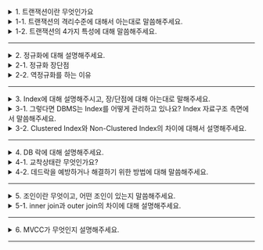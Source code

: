 <details>
  <summary>1. 트랜잭션이란 무엇인가요</summary>
  트랜잭션은 데이터베이스에서 수행되는 작업의 단위를 나타낸다.<br>
  일련의 연산들을 묶어서 하나의 논리적인 작업 단위로 처리하며, 이 작업들은 모두 성공적으로 완료(Commit)되거나 아무것도 수행되지 않은 상태(Rollback)로 남게 된다.<br>
  이를 통해 데이터베이스의 정합성을 유지하고, 데이터베이스 시스템이 예기치 않은 문제로부터 회복할 수 있게 한다.
</details>
<details>
  <summary>1-1. 트랜잭션의 격리수준에 대해서 아는대로 말씀해주세요.</summary>
  격리수준(Isolation Level)이란, 다수의 트랜잭션이 동시에 처리될 때, 한 트랜잭션이 다른 트랜잭션의 변경 데이터를 볼 수 있게 허용하는지의 여부를 결정하는 수준을 말한다.<br>
  <li>READ UNCOMMITED:<ul>
    <li> 가장 낮은 격리 수준</li>
    <li> 아직 커밋하지 않은 데이터 조차도 볼 수 있는 격리 수준이다.</li>
    <li> 다른 트랜잭션의 작업이 commit 혹은 rollback 되지 않아도 즉시 보인다.</li></ul>
    </li>
  <li>READ COMMITED:<ul>
    <li> 커밋된 데이터만 볼 수 있는 격리 수준이다.</li></ul>
    </li>
  <li>REPEATABLE READ:<ul>
    <li> 트랜잭션 번호를 참고하여, 자신보다 먼저 실행된 트랜잭션의 데이터만을 조회한다.</li>
    <li> 데이터를 읽어올 때 언두 로그에 저장된 기존 데이터를 가져와 보여주는 격리 수준이다.</li></ul></li>
  <li>SERIALIZABLE:<ul>
    <li> 가장 엄격한 격리 수준</li>
    <li> 트랜잭션을 순차적으로 진행시키는 격리 수준이다.</li>
    <li> 여러 트랜잭션이 동일한 데이터에 동시 접근이 불가능 하여, 어떠한 데이터 부정합 문제도 발생하지 않는다.</li>
    <li> 순차적 실행으로 인해 성능상 단점이 있다.</li></ul></li>
</details>
<details>
  <summary>1-2. 트랜잭션의 4가지 특성에 대해 말씀해주세요.</summary>
  1. 원자성(Atomicity): 작업이 모두 반영되던지 아니면 전혀 반영되지 않아야 한다. <br>
  2. 일관성(Consistency): 실행이 완료되면 언제나 일관성 있는 상태를 유지해야 한다.<br>
  3. 독립성(Isolation): 둘 이상 트랜잭션이 동시에 실행될 경우 서로의 연산에 끼어들 수 없다.<br>
  4. 영속성(Durability): 완료된 결과는 영구적으로 반영되어야 한다.
</details>

---

<details>
  <summary>2. 정규화에 대해 설명해주세요.</summary>
  하나의 릴레이션에 하나의 의미만 존재하도록 릴레이션을 분해하는 과정이며, 데이터의 일관성, 최소한의 데이터 중복, 최대한의 데이터 유연성을 위한 방법입니다.
</details>
<details>
  <summary>2-1. 정규화 장단점</summary>
  <li> 장점:<ul>
    <li> 데이터베이스 변경 시 이상현상이 발생하는 문제점을 해결할 수 있다.</li>
    <li> 데이터베이스 구조 확장 시 정규화된 데이터베이스는 그 구조를 변경하지 않아도 되거나 일부만 변경해도 된다.</li></ul></li>
  <li>단점:<ul>
    <li> 릴레이션의 분해로 인해 릴레이션 간의 연산(JOIN 연산)이 많아진다. 이로인해 질의에 대한 응답 시간이 느려질 수 있다.</li>
    <li> + 정규화를 수행한다는 것은 이상현상을 제거하는 것이다. 데이터의 중복 속성을 제거하고 결정자에 의해 동일한 의미의 일반 속성이 하나의 테이블로 집약되므로 한 테이블의 데이터 용량이 최소화되는 효과가 있다. 따라서 정규화된 테이블은 데이터를 처리할 때 속도가 빨라질 수도 있고 느려질 수도 있는 특성이 있다.</li></ul></li>
</details>
<details>
  <summary>2-2. 역정규화를 하는 이유</summary>
  역정규화는 중복을 허용하며 Entity를 다시 통합하거나 분할하여 정규화 과정을 통해 도출된 DB 구조를 재조정하는 과정이다.<br>
  정규화를 거치면 릴레이션 간의 연산(JOIN 연산)이 많아지는데, 이로인해 성능이 저하될 우려가 있습니다. 역정규화를 하는 가장 큰 이유는 성능 문제가 있는(읽기작업이 많이 필요한) DB의 전반적인 성능을 향상시키기 위함입니다.
</details>

---

<details>
  <summary>3. Index에 대해 설명해주시고, 장/단점에 대해 아는대로 말해주세요.</summary>
  Index란 테이블을 처음부터 끝까지 검색하는 방법인 FTS(Full Table Scan)과는 달리 인덱스를 검색하여 해당 자료의 테이블을 엑세스 하는 방법입니다.<br>
  예를들어, DB를 책으로 비유하면 데이터는 책의 내용일 것이고, 데이터가 저장된 레코드의 주소는 index 목록에 있는 페이지 번호일 것이다.<br>
  인덱스는 항상 정렬된 상태를 유지하기 때문에 원하는 값을 검색하는데 빠르지만, 새로운 값을 추가하거나 삭제, 수정하는 경우에는 쿼리문 실행 속도가 느려집니다. 또한 인덱스를 위한 추가공간과 인덱스 관리를 위한 추가 작업이 필요합니다.<br>
  즉, 인덱스는 데이터의 저장 성능을 희생하고 그대신 데이터의 검색 속도를 높이는 기능이라 할 수 있습니다.
</details>
<details>
  <summary>3-1. 그렇다면 DBMS는 Index를 어떻게 관리하고 있나요? Index 자료구조 측면에서 말씀해주세요.</summary>
  인덱스의 자료구조로는 기본적으로 Hash Table과 B+Tree가 있습니다. <br>
  해시 테이블은 Key-Value 쌍으로 데이터를 저장하기 때문에, Key를 사용하여 원하는 자료에 빠르게 접근할 수 있습니다. 하지만  데이터베이스에서는 부등호 연산이 자주 발생하기 때문에 잘 사용되지 않습니다.<br>
  B+Tree는 B-Tree를 개선시킨 것으로, Leaf Node에만 데이터를 저장하며 Leaf Node끼리 Linked List로 연결되어 있기 때문에 값을 찾을 때 선형 시간이 걸리게 됩니다.
</details>
<details>
  <summary>3-2. Clustered Index와 Non-Clustered Index의 차이에 대해서 설명해주세요.</summary>
  클러스터형 인덱스는 테이블 전체가 정렬된 인덱스가 되는 방식입니다. 데이터와 함께 전체 테이블이 물리적으로 정렬됩니다. 클러스터 인덱스는 테이블당 1개씩 허용되고 특정 컬럼을 PK로 지정하면 자동으로 클러스터형 인덱스를 생성합니다. 클러스터 인덱스로 저장될 경우 인덱스가 저장될 때 정렬되면 실제 데이터를 디스크에 기록할 때도 데이터가 정렬됩니다. 논 클러스터 인덱스보다 검색속도에 능하지만 입력, 수정, 삭제는 느립니다.<br>
  논 클러스터 인덱스는 클러스터형 인덱스와는 다르게 물리적으로 테이블을 정렬하진 않고, 별도의 인덱스 페이지를 생성하고 관리하는 방식입니다. 비클러스터형 인덱스는 테이블당 여러개 생성이 가능하며 Unique 키를 지정하면 자동으로 생성된다고 합니다. 또한 별도의 장소에 인덱스 페이지를 추가하므로 용량을 더 차지하게 됩니다.<br>
  결국 클러스터 인덱스는 데이터 위치를 바로 알기 때문에 데이터로 접근할 수 있고, 넌 클러스터 인덱스는 인덱스 페이지를 한 번 거쳐서 데이터에 접근하는 방식입니다.
</details>

---

<details>
  <summary>4. DB 락에 대해 설명해주세요.</summary>
  락은 병행 수행되는 트랜잭션들이 동일한 데이터에 동시에 접근하지 못하도록 lock과 unlock이라는 2개의 연산을 이용해 제어하는 것을 말한다. <br>
  종류로는 여러가지가 있는데 일단 위치에 따라 데이터베이스, 파일, 테이블, 레코드 락이 있습니다. <br>
  보통 흔하게 많이 얘기하는 레코드 락중에 배타락, 공유락이 있습니다.
  <li>공유락(Shared Lock) : 한 트랜잭션이 데이터에 대해 공유락을 가지면, 다른 트랜잭션은 해당 데이터를 read 할 수 있지만 write는 할 수 없다. 그리고 다른 트랜잭션도 동시에 해당 데이터에 대한 공유락을 가질 수 있다.</li>
  <li>배타락(Exclusive Lock) : 한 트랜잭션이 데이터에 대해 배타락을 가지면, 다른 트랜잭션은 해당 데이터를 read 할 수도, write 할 수도 없다. 그리도 다른 트랜잭션도 동시에 해당 데이터에 대한 공유락, 배타락을 모두 가질 수 없다.</li>
</details>
<details>
  <summary>4-1. 교착상태란 무엇인가요?</summary>
  여러 transaction들이 자신의 데이터에 대해 lock을 획득한 상태에서 상대방 데이터에 대해 접근하고자 대기를 할 때 교차 대기를 하게 되면서 서로 영원히 기다리는 상태를 말한다.
</details>
<details>
  <summary>4-2. 데드락을 예방하거나 해결하기 위한 방법에 대해 말씀해주세요.</summary>
  데드락 예방: 발생 조건 중 하나 이상을 무효화시킴으로써 데드락이 발생하지 않도록 하는 방법입니다. 예를 들어, 리소스 요청을 한번에 요청하게 해서 점유 및 대기 조건을 제거할 수 있습니다.<br>
  데드락 감지: 시스템에서 주기적으로 데드락을 감지하고, 감지된 데드락을 해결하기 위해 특정 프로세스나 트랜잭션을 중단시키는 방법입니다.<br>
  데드락 회피: 프로세스나 트랜잭션에 리소스를 할당할 때 안전성 검사를 수행하여 데드락의 발생 가능성이 있는 상황을 회피하는 방법입니다.
</details>

---

<details>
  <summary>5. 조인이란 무엇이고, 어떤 조인이 있는지 말씀해주세요.</summary>
  JOIN은 두 개 이상의 테이블을 결합하여 데이터를 검색하는 방법이다. <br>
  관계형 데이터베이스는 중복 데이터를 방지하기 위해 여러 테이블로 나누어 데이터를 관리한다. 그러므로 하나의 데이터를 찾기 위해 여러 테이블을 참조해야하는 경우가 하며, 이때 JOIN을 사용한다.
  <li>Inner Join: 두 테이블에 모두 지정한 열의 데이터가 있어야 결과로 포함</li>
  <li>Outer Join: 기준이 되는 테이블에만 데이터가 있어도 결과로 포함. 이때 기준이 아닌 테이블에 데이터가 없는 경우는 null로 표시</li>
  <li>Cross Join: 한쪽 테이블의 모든 행과 다른 쪽 테이블의 모든 행을 조인하는 기능</li>
  <li>Self Join: 자신이 자신과 조인한다는 의미</li>
</details>
<details>
  <summary>5-1. inner join과 outer join의 차이에 대해 설명해주세요.</summary>
  <li>inner join은 서로 연관된 내용만 검색하는 조인 방법이다.<ul>
    <li> A와 B에 대해 수행하는 것은, A와 B의 교집합을 말한다.</li></ul></li>
  <li>outer join은 한 쪽에는 데이터가 있고 한 쪽에는 데이터가 없는 경우, 데이터가 있는 쪽의 내용을 전부 출력하는 방법이다.<ul>
    <li> A와 B에 대해 수행하는 것은, A와 B의 합집합을 말한다.</li>
    <li> outer join에는 기준 테이블의 방향에 따라 LEFT OUTER JOIN, RIGHT OUTER JOIN, FULL OUTER JOIN이 있다.</li></ul></li>
</details>

---

<details>
  <summary>6. MVCC가 무엇인지 설명해주세요.</summary>
  MVCC는 레코드 레벨의 트랜잭션을 지원하는 기능으로 잠금을 사용하지 않는 일관된 읽기를 언두 로그를 통해 제공합니다. 커밋되기 이전에 변경 되기 이전의 내용을 보관하고 있는 언두 영역의 데이터를 반환하며 잠금을 필요로 하지 않기 때문에 일반적인 DBMS보다 빠릅니다.
</details>

---

